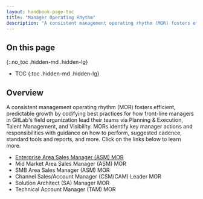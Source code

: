 ```yaml
---
layout: handbook-page-toc
title: "Manager Operating Rhythm"
description: "A consistent management operating rhythm (MOR) fosters efficient, predictable growth by codifying best practices for how front-line managers in GitLab's field organization lead their teams"
---
```


## On this page
{:.no_toc .hidden-md .hidden-lg}

- TOC
{:toc .hidden-md .hidden-lg}


## Overview
A consistent management operating rhythm (MOR) fosters efficient, predictable growth by codifying best practices for how front-line managers in GitLab's field organization lead their teams via Planning & Execution, Talent Management, and Visibility. MORs identify key manager actions and responsibilities with guidance on how to perform, suggested cadence, standard tools and reports, and more. Click on the links below to learn more.
- [Enterprise Area Sales Manager (ASM) MOR](/handbook/sales/field-operations/field-enablement/manager-operating-rhythm/ent-asm-mor/)
- Mid Market Area Sales Manager (ASM) MOR
- SMB Area Sales Manager (ASM) MOR
- Channel Sales/Account Manager (CSM/CAM) Leader MOR
- Solution Architect (SA) Manager MOR
- Technical Account Manager (TAM) MOR
